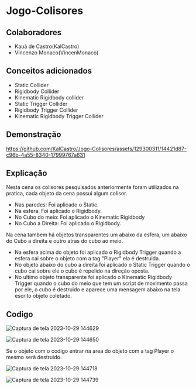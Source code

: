 # Jogo-Colisores
## Colaboradores

- Kauã de Castro(KalCastro)
- Vincenzo Monaco(VincenMonaco)

## Conceitos adicionados
- Static Collider
- Rigidbody Collider
- Kinematic Rigidbody collider
- Static Trigger Collider
- Rigidbody Trigger Collider
- Kinematic Rigidbody Trigger Collider

## Demonstração

https://github.com/KalCastro/Jogo-Colisores/assets/129300311/14421d87-c96b-4a55-8340-17999767a631

## Explicação

Nesta cena os colisores pesquisados anteriormente foram utilizados na pratica, cada objeto da cena possui algum colisor.
   
  - Nas paredes: Foi aplicado o Static. 
  - Na esfera: Foi aplicado o Rigidbody.
  - No Cubo do meio: Foi aplicado o Kinematic Rigidbody
  - No Cubo a Direita: Foi aplicado o Rigidbody.
    
Na cena tambem há objetos transparentes um abaixo da esfera, um abaixo do Cubo a direita e outro atras do cubo ao meio.

 - Na esfera acima do objeto foi aplicado o Rigidbody Trigger quando a esfera cai sobre o objeto com a tag "Player" ela é destruida.
 - No objeto abaixo do cubo a direita foi aplicado o Static Trigger quando o cubo cai sobre ele o cubo é repelido na direção oposta.
 - No ultimo objeto transparente foi aplicado o Kinematic Rigidbody Trigger quando o cubo do meio que tem um script de movimento passa por ele, o cubo é destruido e aparece uma mensagem abaixo na tela escrito objeto coletado.

## Codigo

![Captura de tela 2023-10-29 144629](https://github.com/KalCastro/Jogo-Colisores/assets/129300311/9b7f1c1f-b79c-4f59-9d03-67c794ac68a6)



![Captura de tela 2023-10-29 144650](https://github.com/KalCastro/Jogo-Colisores/assets/129300311/6800c16f-b357-48c7-a029-e7a373a4e726)

Se o objeto com o codigo entrar na area do objeto com a tag Player o mesmo será destruido. 

![Captura de tela 2023-10-29 144718](https://github.com/KalCastro/Jogo-Colisores/assets/129300311/8ce0f61c-ade5-4821-9d2d-fb4d8a23a1b0)

![Captura de tela 2023-10-29 144739](https://github.com/KalCastro/Jogo-Colisores/assets/129300311/0151f23d-9828-41c0-8877-69401ca6b837)
